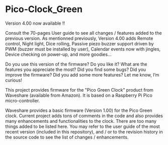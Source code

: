 # Pico-Clock_Green
Version 4.00 now available !!

Consult the 70-pages User guide to see all changes / features added to the previous version. As mentionned previously, Version 4.00 adds Remote control, Night light, Dice rolling, Passive piezo buzzer support driven by PWM (buzzer must be installed by user), Calendar events now with jingles, Device checking on power-up, and more goodies...

Do you use this version of the firmware?
Do you like it?
What are the features you appreciate the most?
Did you find some bugs?
Did you improve the firmware?
Did you add some more features?
Let me know, I’m curious!

This project provides firmware for the "Pico Green Clock" product from Waveshare (available from Amazon). It is based on a Raspberry Pi Pico micro-controller.

Waveshare provides a basic firmware (Version 1.00) for the Pico Green clock. Current project adds tons of comments in the code and also provides many
enhancements and functionalities to the clock. There are too many things added to be listed here. You may refer to the user guide of the most recent version
(included in this repository), and / or to the revision history in the source code to see the list of changes / enhancements.
